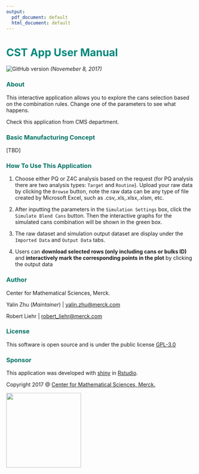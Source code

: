```yaml
---
output:
  pdf_document: default
  html_document: default
---
```

# **<span style="color:#00877B"> CST App User Manual </span>**

![GitHub version](https://badge.fury.io/gh/allenzhuaz%2Fcanselectiontool.svg) *(Novemeber 8, 2017)*

### <span style="color:#007265"> About </span>

This interactive application allows you to explore the cans selection based on the combination rules. Change one of the parameters to see what happens.

Check this application from CMS department.

###  <span style="color:#007265">Basic Manufacturing Concept </span>


[TBD]


### <span style="color:#007265"> How To Use This Application </span> 


1. Choose either PQ or Z4C analysis based on the request (for PQ analysis there are two analysis types: `Target` and `Routine`). Upload your raw data by clicking the `Browse` button, 
note the raw data can be any type of file created by Microsoft Excel, such as .csv,.xls,.xlsx,.xlsm, etc.


2. After inputting the parameters in the `Simulation Settings` box, click the `Simulate Blend Cans` button. Then the interactive graphs for the simulated cans combination will be shown in the green box.

3. The raw dataset and simulation output dataset are display under the `Imported Data` and `Output Data` tabs.

4. Users can **download selected rows (only including cans or bulks ID)** and **interactively mark the corresponding points in the plot** by clicking the output data






### <span style="color:#007265"> Author </span>

Center for Mathematical Sciences, Merck.

Yalin Zhu (*Maintainer*) | yalin.zhu@merck.com

Robert Liehr | robert_liehr@merck.com

### <span style="color:#007265"> License </span>

This software is open source and is under the public license [GPL-3.0](http://www.gnu.org/licenses/gpl-3.0.en.html)


### <span style="color:#007265"> Sponsor

This application was developed with [shiny](http://shiny.rstudio.com/) in 
[Rstudio](https://www.rstudio.com/).

Copyright 2017 @ [Center for Mathematical Sciences, Merck.](http://teamspace.merck.com/sites/CMSStatsTrng/default.aspx)

<img src="mercklogo.jpg" width="200">
